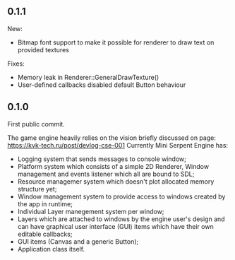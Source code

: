 ## 0.1.1 ##
New:
+ Bitmap font support to make it possible for renderer to draw text on provided textures

Fixes:
- Memory leak in Renderer::GeneralDrawTexture()
- User-defined callbacks disabled default Button behaviour


## 0.1.0 ##
First public commit.

The game engine heavily relies on the vision briefly discussed on page: https://kvk-tech.ru/post/devlog-cse-001
Currently Mini Serpent Engine has:
+ Logging system that sends messages to console window;
+ Platform system which consists of a simple 2D Renderer, Window management and events listener which all are bound to SDL;
+ Resource managemer system which doesn't plot allocated memory structure yet;
+ Window management system to provide access to windows created by the app in runtime;
+ Individual Layer manegement system per window;
+ Layers which are attached to windows by the engine user's design and can have graphical user interface (GUI) items which have their own editable callbacks;
+ GUI items (Canvas and a generic Button);
+ Application class itself.
